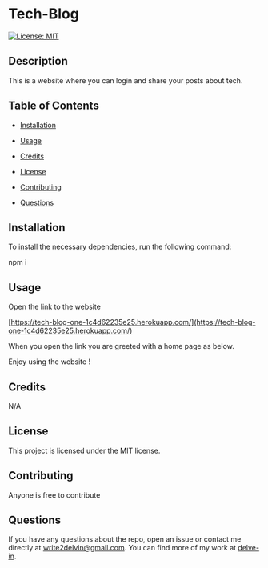 # Tech-Blog

[![License: MIT](https://img.shields.io/badge/License-MIT-yellow.svg)](https://opensource.org/licenses/MIT)

## Description

This is a website where you can login and share your posts about tech.

## Table of Contents

* [Installation](#installation)

* [Usage](#usage)

* [Credits](#credits)
  
* [License](#license)

* [Contributing](#contributing)

* [Questions](#questions)

## Installation

To install the necessary dependencies, run the following command:

npm i

## Usage 
Open the link to the website 

[https://tech-blog-one-1c4d62235e25.herokuapp.com/](https://tech-blog-one-1c4d62235e25.herokuapp.com/)

When you open the link you are greeted with a home page as below.

Enjoy using the website !

## Credits

N/A

## License

This project is licensed under the MIT license.

## Contributing

Anyone is free to contribute

## Questions

If you have any questions about the repo, open an issue or contact me directly at write2delvin@gmail.com. You can find more of my work at [delve-in](http://github.com/delve-in/).


